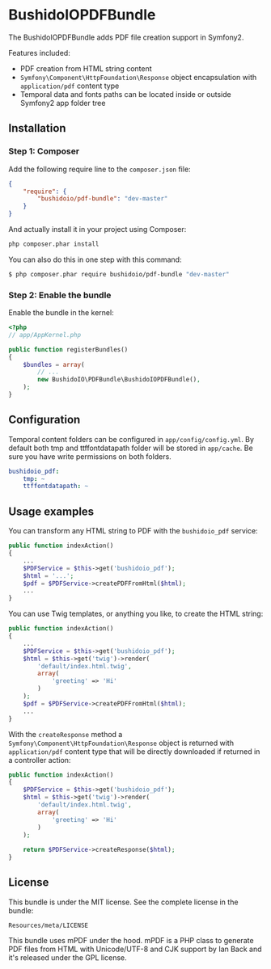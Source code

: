 BushidoIOPDFBundle
==================

The BushidoIOPDFBundle adds PDF file creation support in Symfony2.

Features included:

- PDF creation from HTML string content
- `Symfony\Component\HttpFoundation\Response` object encapsulation with
`application/pdf` content type
- Temporal data and fonts paths can be located inside or outside Symfony2 app folder tree

Installation
------------
### Step 1: Composer
Add the following require line to the `composer.json` file:
``` json
{
    "require": {
        "bushidoio/pdf-bundle": "dev-master"
    }
}
```
And actually install it in your project using Composer:
``` bash
php composer.phar install
```
You can also do this in one step with this command:
``` bash
$ php composer.phar require bushidoio/pdf-bundle "dev-master"
```

### Step 2: Enable the bundle

Enable the bundle in the kernel:

``` php
<?php
// app/AppKernel.php

public function registerBundles()
{
    $bundles = array(
        // ...
        new BushidoIO\PDFBundle\BushidoIOPDFBundle(),
    );
}
```

Configuration
-------------
Temporal content folders can be configured in `app/config/config.yml`. By
default both tmp and ttffontdatapath folder will be stored in `app/cache`.
Be sure you have write permissions on both folders. 
``` yaml
bushidoio_pdf:
    tmp: ~
    ttffontdatapath: ~
```
Usage examples
--------------
You can transform any HTML string to PDF with the `bushidoio_pdf` service:
``` php
public function indexAction()
{
    ...
    $PDFService = $this->get('bushidoio_pdf');
    $html = '...';
    $pdf = $PDFService->createPDFFromHtml($html);
    ...
}
```
You can use Twig templates, or anything you like, to create the HTML string:
``` php
public function indexAction()
{
    ...
    $PDFService = $this->get('bushidoio_pdf');
    $html = $this->get('twig')->render(
        'default/index.html.twig',
        array(
            'greeting' => 'Hi'
        )
    );
    $pdf = $PDFService->createPDFFromHtml($html);
    ...
}
```
With the `createResponse` method a `Symfony\Component\HttpFoundation\Response`
object is returned with `application/pdf` content type that will be directly
downloaded if returned in a controller action:
``` php
public function indexAction()
{
    $PDFService = $this->get('bushidoio_pdf');
    $html = $this->get('twig')->render(
        'default/index.html.twig',
        array(
            'greeting' => 'Hi'
        )
    );
    
    return $PDFService->createResponse($html);
}
```

License
-------

This bundle is under the MIT license. See the complete license in the bundle:

    Resources/meta/LICENSE

This bundle uses mPDF under the hood. mPDF is a PHP class to generate PDF files
from HTML with Unicode/UTF-8 and CJK support by Ian Back and it's released under
the GPL license.
